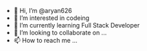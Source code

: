 - 👋 Hi, I’m @aryan626
- 👀 I’m interested in codeing
- 🌱 I’m currently learning Full Stack Developer
- 💞️ I’m looking to collaborate on ...
- 📫 How to reach me ...

<!---
aryan626/aryan626 is a ✨ special ✨ repository because its `README.md` (this file) appears on your GitHub profile.
You can click the Preview link to take a look at your changes.
--->
